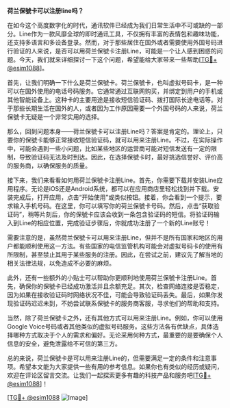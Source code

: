 **荷兰保號卡可以注册line吗？**

在如今这个高度数字化的时代，通讯软件已经成为我们日常生活中不可或缺的一部分。Line作为一款风靡全球的即时通讯工具，不仅拥有丰富的表情包和趣味功能，还支持多语言和多设备登录。然而，对于那些居住在国外或者需要使用外国号码进行验证的人来说，是否可以用荷兰保號卡注册Line，可能是一个让人感到困惑的问题。今天，我们就来详细探讨一下这个问题，希望能给大家带来一些帮助[[TG💪+ @esim1088](https://t.me/s/esim1088)]。

首先，让我们明确一下什么是荷兰保號卡。荷兰保號卡，也叫虚拟号码卡，是一种可以在国外使用的电话号码服务。它通常通过互联网购买，并绑定到用户的手机或其他智能设备上。这种卡的主要用途是接收短信验证码、拨打国际长途电话等。对于那些长期生活在国外的人，或者因为工作原因需要一个外国号码的人来说，荷兰保號卡无疑是一个非常实用的选择。

那么，回到问题本身——荷兰保號卡可以注册Line吗？答案是肯定的。理论上，只要你的保號卡能够正常接收短信验证码，就可以用来注册Line。不过，在实际操作中，可能会遇到一些小问题，比如某些地区的运营商可能对短信发送有一定的限制，导致验证码无法及时到达。因此，在选择保號卡时，最好挑选信誉好、评价高的服务商，以确保服务的质量。

接下来，我们来看看如何用荷兰保號卡注册Line。首先，你需要下载并安装Line应用程序。无论是iOS还是Android系统，都可以在应用商店里轻松找到并下载。安装完成后，打开应用，点击“开始使用”或类似按钮。接着，你会看到一个提示，要求输入手机号码。在这里，你可以填写你的荷兰保號卡号码。然后，点击“获取验证码”，稍等片刻后，你的保號卡应该会收到一条包含验证码的短信。将验证码输入到Line的相应位置，完成验证步骤后，你就成功注册了一个新的Line账号！

需要注意的是，虽然荷兰保號卡可以用来注册Line，但并不是所有国家和地区的用户都能顺利使用这一方法。有些国家的电信监管机构可能会对虚拟号码卡的使用有所限制，甚至禁止其用于某些服务的注册。因此，在尝试之前，建议先了解当地的相关法律法规，以免造成不必要的麻烦。

此外，还有一些额外的小贴士可以帮助你更顺利地使用荷兰保號卡注册Line。首先，确保你的保號卡已经成功激活并且余额充足。其次，检查网络连接是否稳定，因为如果在接收验证码时网络状况不佳，可能会导致验证码丢失。最后，如果你发现验证码迟迟未到，不妨尝试联系保號卡的服务商客服，寻求他们的帮助和支持。

当然，除了荷兰保號卡之外，还有其他方式可以用来注册Line。例如，你可以使用Google Voice号码或者其他类似的虚拟号码服务。这些方法各有优缺点，具体选择哪种方式取决于个人的需求和偏好。无论采用何种方式，最重要的是要确保个人信息的安全，避免泄露给不可信的第三方。

总的来说，荷兰保號卡是可以用来注册Line的，但需要满足一定的条件和注意事项。希望本文能为大家提供一些有用的参考信息。如果你也有类似的经历或疑问，欢迎在评论区留言交流。让我们一起探索更多有趣的科技产品和服务吧[[TG💪+ @esim1088](https://t.me/s/esim1088)]！

[[TG💪+ @esim1088](https://t.me/s/esim1088) ![Image](https://i.postimg.cc/4NQfJmqS/Snipaste-2025-05-13-00-14-12.png)]